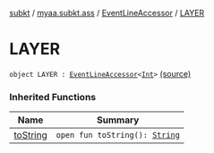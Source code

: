 [subkt](../../index.md) / [myaa.subkt.ass](../index.md) / [EventLineAccessor](index.md) / [LAYER](./-l-a-y-e-r.md)

# LAYER

`object LAYER : `[`EventLineAccessor`](index.md)`<`[`Int`](https://kotlinlang.org/api/latest/jvm/stdlib/kotlin/-int/index.html)`>` [(source)](https://github.com/Myaamori/SubKt/blob/0.1.13/src/main/kotlin/myaa/subkt/ass/parser.kt#L433)

### Inherited Functions

| Name | Summary |
|---|---|
| [toString](to-string.md) | `open fun toString(): `[`String`](https://kotlinlang.org/api/latest/jvm/stdlib/kotlin/-string/index.html) |
